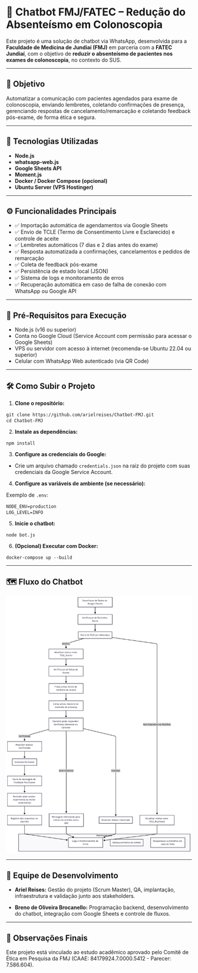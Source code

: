 # 📱 Chatbot FMJ/FATEC – Redução do Absenteísmo em Colonoscopia

Este projeto é uma solução de chatbot via WhatsApp, desenvolvida para a **Faculdade de Medicina de Jundiaí (FMJ)** em parceria com a **FATEC Jundiaí**, com o objetivo de **reduzir o absenteísmo de pacientes nos exames de colonoscopia**, no contexto do SUS.

---

## 📌 Objetivo

Automatizar a comunicação com pacientes agendados para exame de colonoscopia, enviando lembretes, coletando confirmações de presença, gerenciando respostas de cancelamento/remarcação e coletando feedback pós-exame, de forma ética e segura.

---

## 🚀 Tecnologias Utilizadas

- **Node.js**
- **whatsapp-web.js**
- **Google Sheets API**
- **Moment.js**
- **Docker / Docker Compose (opcional)**
- **Ubuntu Server (VPS Hostinger)**

---

## ⚙️ Funcionalidades Principais

- ✅ Importação automática de agendamentos via Google Sheets  
- ✅ Envio de TCLE (Termo de Consentimento Livre e Esclarecido) e controle de aceite  
- ✅ Lembretes automáticos (7 dias e 2 dias antes do exame)  
- ✅ Resposta automatizada a confirmações, cancelamentos e pedidos de remarcação  
- ✅ Coleta de feedback pós-exame  
- ✅ Persistência de estado local (JSON)  
- ✅ Sistema de logs e monitoramento de erros  
- ✅ Recuperação automática em caso de falha de conexão com WhatsApp ou Google API  

---

## 📡 Pré-Requisitos para Execução

- Node.js (v16 ou superior)
- Conta no Google Cloud (Service Account com permissão para acessar o Google Sheets)
- VPS ou servidor com acesso à internet (recomenda-se Ubuntu 22.04 ou superior)
- Celular com WhatsApp Web autenticado (via QR Code)

---

## 🛠️ Como Subir o Projeto

1. **Clone o repositório:**

```
git clone https://github.com/arielreises/Chatbot-FMJ.git
cd Chatbot-FMJ
```

2. **Instale as dependências:**

```
npm install
```

3. **Configure as credenciais do Google:**

- Crie um arquivo chamado `credentials.json` na raiz do projeto com suas credenciais da Google Service Account.

4. **Configure as variáveis de ambiente (se necessário):**

Exemplo de `.env`:

```
NODE_ENV=production
LOG_LEVEL=INFO
```

5. **Inicie o chatbot:**

```
node bot.js
```

6. **(Opcional) Executar com Docker:**

```
docker-compose up --build
```
---

## 🗺️ Fluxo do Chatbot

![Fluxograma do Chatbot](https://raw.githubusercontent.com/arielreises/Chatbot-FMJ/main/Fluxograma.png)

---

## 👥 Equipe de Desenvolvimento
- **Ariel Reises:**
Gestão do projeto (Scrum Master), QA, implantação, infraestrutura e validação junto aos stakeholders.

- **Breno de Oliveira Brocanello:**
Programação backend, desenvolvimento do chatbot, integração com Google Sheets e controle de fluxos.
---

## 📝 Observações Finais
Este projeto está vinculado ao estudo acadêmico aprovado pelo Comitê de Ética em Pesquisa da FMJ
(CAAE: 84179924.7.0000.5412 - Parecer: 7.586.604).

